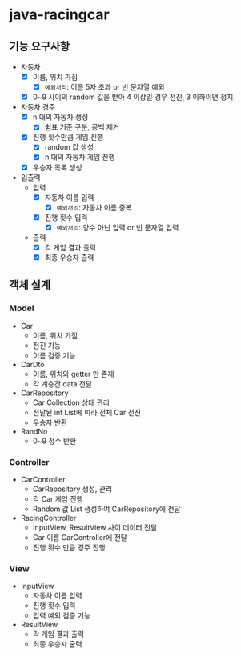 # java-racingcar
## 기능 요구사항 
- 자동차
  - [x] 이름, 위치 가짐 
    - [x] `예외처리`: 이름 5자 초과 or 빈 문자열 예외
  -  [x] 0~9 사이의 random 값을 받아 4 이상일 경우 전진, 3 이하이면 정지
- 자동차 경주 
  - [x] n 대의 자동차 생성
    - [x] 쉼표 기준 구분, 공백 제거
  - [x] 진행 횟수만큼 게임 진행
    - [x] random 값 생성
    - [x] n 대의 자동차 게임 진행
  - [x] 우승자 목록 생성
- 입출력
  - 입력
    - [x] 자동차 이름 입력
      - [x] `예외처리`: 자동차 이름 중복
    - [x] 진행 횟수 입력
      - [x] `예외처리`: 양수 아닌 입력 or 빈 문자열 입력
  - 출력
    - [x] 각 게임 결과 출력
    - [x] 최종 우승자 출력

## 객체 설계
### Model
- Car
  - 이름, 위치 가짐
  - 전진 기능
  - 이름 검증 기능 
- CarDto
  - 이름, 위치와 getter 만 존재
  - 각 계층간 data 전달
- CarRepository
  - Car Collection 상태 관리
  - 전달된 int List에 따라 전체 Car 전진
  - 우승자 반환
- RandNo
  - 0~9 정수 반환 

### Controller
- CarController
  - CarRepository 생성, 관리
  - 각 Car 게임 진행
  - Random 값 List 생성하여 CarRepository에 전달
- RacingController
  - InputView, ResultView 사이 데이터 전달
  - Car 이름 CarController에 전달
  - 진행 횟수 만큼 경주 진행

### View
- InputView
  - 자동차 이름 입력
  - 진행 횟수 입력
  - 입력 예외 검증 기능
- ResultView
  - 각 게임 결과 출력
  - 최종 우승자 출력
